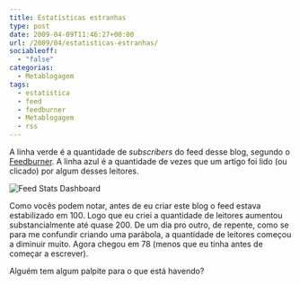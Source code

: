 ```yaml
---
title: Estatísticas estranhas
type: post
date: 2009-04-09T11:46:27+00:00
url: /2009/04/estatisticas-estranhas/
sociableoff:
  - "false"
categorias:
  - Metablogagem
tags:
  - estatiśtica
  - feed
  - feedburner
  - Metablogagem
  - rss
---
```


A linha verde é a quantidade de _subscribers_ do feed desse blog, segundo o [Feedburner][1]. A linha azul é a quantidade de vezes que um artigo foi lido (ou clicado) por algum desses leitores.

![Feed Stats Dashboard](/wp-content/uploads/2009/04/stats.png)

Como vocês podem notar, antes de eu criar este blog o feed estava estabilizado em 100. Logo que eu criei a quantidade de leitores aumentou substancialmente até quase 200. De um dia pro outro, de repente, como se para me confundir criando uma parábola, a quantidade de leitores começou a diminuir muito. Agora chegou em 78 (menos que eu tinha antes de começar a escrever).

Alguém tem algum palpite para o que está havendo?

[1]: http://www.feedburner.com/
